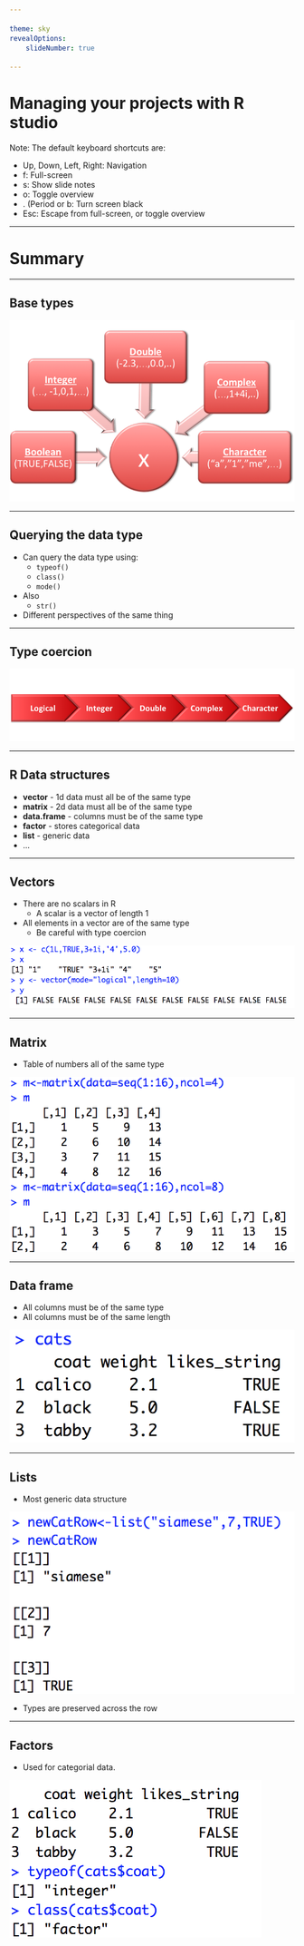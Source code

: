 ```yaml
---

theme: sky
revealOptions:
    slideNumber: true

---
```


# Managing your projects with R studio

Note: The default keyboard shortcuts are:

* Up, Down, Left, Right: Navigation
* f: Full-screen
* s: Show slide notes
* o: Toggle overview
* . (Period or b: Turn screen black
* Esc: Escape from full-screen, or toggle overview

---

# Summary

---

## Base types 

<img src="imgs/types.png" alt="R atomic types" style="background:none; border:none; box-shadow:none;">

---

## Querying the data type

* Can query the data type using:
  * `typeof()`
  * `class()`
  * `mode()`
* Also
  * `str()`
* Different perspectives of the same thing

---

## Type coercion

<img src="imgs/coercion.png" alt="R type coercion" style="background:none; border:none; box-shadow:none;">

---

## R Data structures

* **vector** - 1d data must all be of the same type
* **matrix** - 2d data must all be of the same type
* **data.frame** - columns must be of the same type
* **factor** - stores categorical data
* **list** - generic data
* ...

---

## Vectors

* There are no scalars in R
   * A scalar is a vector of length 1
* All elements in a vector are of the same type
   * Be careful with type coercion

<img src="imgs/vector.png" alt="R vector" style="background:none; border:none; box-shadow:none;">

---

## Matrix

* Table of numbers all of the same type

<img src="imgs/matrix.png" alt="R matrix" style="background:none; border:none; box-shadow:none;">

---

## Data frame

* All columns must be of the same type
* All columns must be of the same length

<img src="imgs/df.png" alt="R data frame" style="background:none; border:none; box-shadow:none;">

---

## Lists

* Most generic data structure

<img src="imgs/list.png" alt="R list" style="background:none; border:none; box-shadow:none;">

* Types are preserved across the row

---

## Factors

* Used for categorial data.

<img src="imgs/factor.png" alt="An R factor" style="background:none; border:none; box-shadow:none;">


